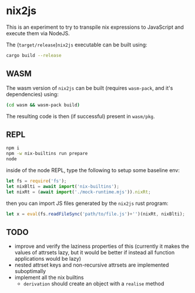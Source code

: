 # nix2js

This is an experiment to try to transpile nix expressions to JavaScript and
execute them via NodeJS.

The (`target/release`)`nix2js` executable can be built using:
```sh
cargo build --release
```

## WASM

The wasm version of `nix2js` can be built (requires `wasm-pack`, and it's dependencies) using:
```sh
(cd wasm && wasm-pack build)
```
The resulting code is then (if successful) present in `wasm/pkg`.

## REPL

```sh
npm i
npm -w nix-builtins run prepare
node
```
inside of the node REPL, type the following to setup some baseline env:
```javascript
let fs = require('fs');
let nixBlti = await import('nix-builtins');
let nixRt = (await import('./mock-runtime.mjs')).nixRt;
```
then you can import JS files generated by the `nix2js` rust program:
```javascript
let x = eval(fs.readFileSync('path/to/file.js')+'')(nixRt, nixBlti);
```

## TODO

- improve and verify the laziness properties of this
  (currently it makes the values of attrsets lazy, but it would be better
   if instead all function applications would be lazy)
- nested attrset keys and non-recursive attrsets are implemented suboptimally
- implement all the nix builtins
  - `derivation` should create an object with a `realise` method
